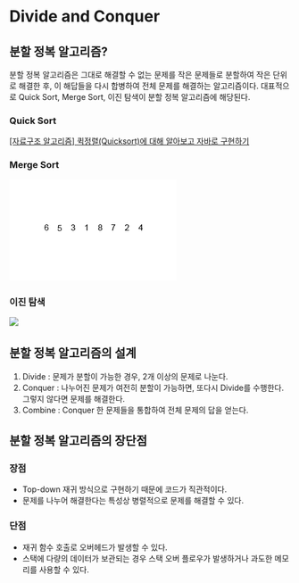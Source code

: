 # Divide and Conquer
## 분할 정복 알고리즘?  
분할 정복 알고리즘은 그대로 해결할 수 없는 문제를 작은 문제들로 분할하여 작은 단위로 해결한 후, 이 해답들을 다시 합병하여 전체 문제를 해결하는 알고리즘이다. 대표적으로 Quick Sort, Merge Sort, 이진 탐색이 분할 정복 알고리즘에 해당된다.

### Quick Sort
[[자료구조 알고리즘] 퀵정렬(Quicksort)에 대해 알아보고 자바로 구현하기
](https://www.youtube.com/watch?v=7BDzle2n47c)

### Merge Sort
![](img/merge_sort.gif)

### 이진 탐색
![](https://blog.penjee.com/wp-content/uploads/2015/04/binary-and-linear-search-animations.gif)

## 분할 정복 알고리즘의 설계
1. Divide : 문제가 분할이 가능한 경우, 2개 이상의 문제로 나눈다.
2. Conquer : 나누어진 문제가 여전히 분할이 가능하면, 또다시 Divide를 수행한다. 그렇지 않다면 문제를 해결한다.
3. Combine : Conquer 한 문제들을 통합하여 전체 문제의 답을 얻는다.

## 분할 정복 알고리즘의 장단점
### 장점
- Top-down 재귀 방식으로 구현하기 때문에 코드가 직관적이다.
- 문제를 나누어 해결한다는 특성상 병렬적으로 문제를 해결할 수 있다.

### 단점
- 재귀 함수 호출로 오버헤드가 발생할 수 있다.
- 스택에 다량의 데이터가 보관되는 경우 스택 오버 플로우가 발생하거나 과도한 메모리를 사용할 수 있다.
